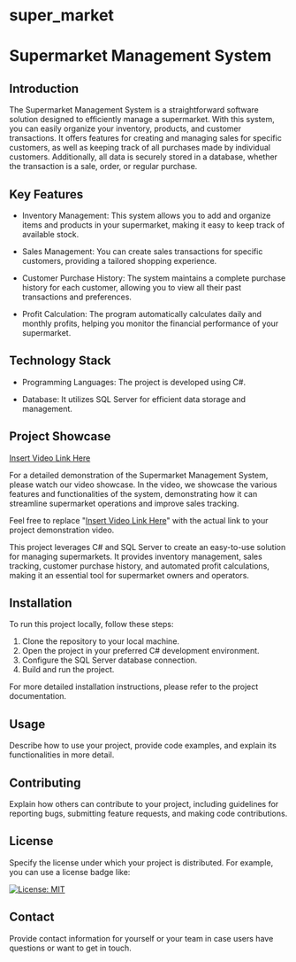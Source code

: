 # super_market
# Supermarket Management System

## Introduction

The Supermarket Management System is a straightforward software solution designed to efficiently manage a supermarket. With this system, you can easily organize your inventory, products, and customer transactions. It offers features for creating and managing sales for specific customers, as well as keeping track of all purchases made by individual customers. Additionally, all data is securely stored in a database, whether the transaction is a sale, order, or regular purchase.

## Key Features

- Inventory Management: This system allows you to add and organize items and products in your supermarket, making it easy to keep track of available stock.

- Sales Management: You can create sales transactions for specific customers, providing a tailored shopping experience.

- Customer Purchase History: The system maintains a complete purchase history for each customer, allowing you to view all their past transactions and preferences.

- Profit Calculation: The program automatically calculates daily and monthly profits, helping you monitor the financial performance of your supermarket.

## Technology Stack

- Programming Languages: The project is developed using C#.

- Database: It utilizes SQL Server for efficient data storage and management.

## Project Showcase

[Insert Video Link Here](https://github.com/omaralibrahem7/super_market/blob/main/1212.mp4)

For a detailed demonstration of the Supermarket Management System, please watch our video showcase. In the video, we showcase the various features and functionalities of the system, demonstrating how it can streamline supermarket operations and improve sales tracking.

Feel free to replace "[Insert Video Link Here](#)" with the actual link to your project demonstration video.

This project leverages C# and SQL Server to create an easy-to-use solution for managing supermarkets. It provides inventory management, sales tracking, customer purchase history, and automated profit calculations, making it an essential tool for supermarket owners and operators.

## Installation

To run this project locally, follow these steps:

1. Clone the repository to your local machine.
2. Open the project in your preferred C# development environment.
3. Configure the SQL Server database connection.
4. Build and run the project.

For more detailed installation instructions, please refer to the project documentation.

## Usage

Describe how to use your project, provide code examples, and explain its functionalities in more detail.

## Contributing

Explain how others can contribute to your project, including guidelines for reporting bugs, submitting feature requests, and making code contributions.

## License

Specify the license under which your project is distributed. For example, you can use a license badge like:

[![License: MIT](https://img.shields.io/badge/License-MIT-yellow.svg)](https://opensource.org/licenses/MIT)

## Contact

Provide contact information for yourself or your team in case users have questions or want to get in touch.
